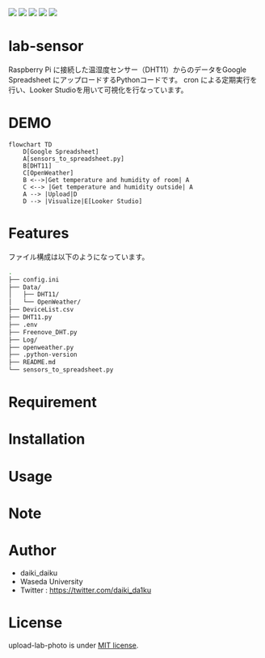 <p>
<img src="https://img.shields.io/badge/-Python-F9DC3E.svg?logo=python&style=flat">
<img src="https://img.shields.io/badge/-Raspberry%20Pi-C51A4A.svg?logo=raspberry-pi&style=flat">
<img src="https://img.shields.io/badge/-Visual%20Studio%20Code-007ACC.svg?logo=visual-studio-code&style=flat">
<img src="https://img.shields.io/badge/-GitHub-181717.svg?logo=github&style=flat">
<img src="https://img.shields.io/badge/-AWS Lambda-FFFFFF.svg?logo=AWSLambda&style=flat">
</p>

# lab-sensor<!-- TODO 書く -->
Raspberry Pi に接続した温湿度センサー（DHT11）からのデータをGoogle Spreadsheet にアップロードするPythonコードです。
cron による定期実行を行い、Looker Studioを用いて可視化を行なっています。

# DEMO
```mermaid
flowchart TD
    D[Google Spreadsheet]
    A[sensors_to_spreadsheet.py]
    B[DHT11]
    C[OpenWeather]
    B <-->|Get temperature and humidity of room| A
    C <--> |Get temperature and humidity outside| A
    A --> |Upload|D
    D --> |Visualize|E[Looker Studio]
``` 

# Features
<!-- By specifying the ID on Google Drive, the photos will be overwritten. This ensures there is no worry about consuming too much storage space.

Google Drive上のidを指定することで写真を上書きします。容量を圧迫する心配がないです。 -->
ファイル構成は以下のようになっています。
```bash
.
├── config.ini
├── Data/
│   ├── DHT11/
│   └── OpenWeather/
├── DeviceList.csv
├── DHT11.py
├── .env
├── Freenove_DHT.py
├── Log/
├── openweather.py
├── .python-version
├── README.md
└── sensors_to_spreadsheet.py
```

# Requirement

<!-- * Python 3.9.2
* python-dotenv 1.0.1 (Additional) -->

# Installation
<!-- 
Install PyDrive (and python-dotenv) with pip command.

pipコマンドでPyDrive(、python-dotenv)をインストールしてください。

```bash
pip３ install PyDrive
pip3 install python-dotenv
``` -->

# Usage
<!-- 
Clone the repository and Run "main.py" in the directory.

リポジトリをクローンし、ディレクトリ内にある"main.py"を実行してください。

```bash
git clone https://github.com/daikidaiku/upload-lab-photo
cd upload-lab-photo
python3 main.py
``` -->

# Note

<!-- Since authentication is required for the first time, please use a smartphone or other device to authenticate as needed.

初回は認証が必要となるため、適宜スマートフォン等を利用し認証してください。 -->

# Author

* daiki_daiku
* Waseda University
* Twitter : https://twitter.com/daiki_da1ku

# License

upload-lab-photo is under [MIT license](https://en.wikipedia.org/wiki/MIT_License).